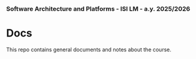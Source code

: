 ### Software Architecture and Platforms - ISI LM - a.y. 2025/2026

# Docs

This repo contains general documents and notes about the course.

